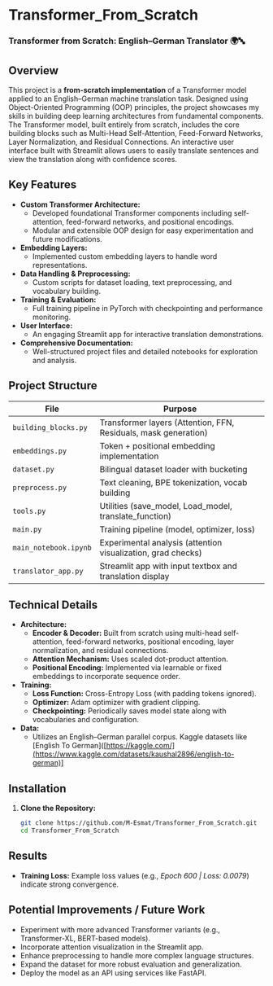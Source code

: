 # Transformer_From_Scratch
### Transformer from Scratch: English–German Translator 🌍🔤

## Overview
This project is a **from-scratch implementation** of a Transformer model applied to an English–German machine translation task. Designed using Object-Oriented Programming (OOP) principles, the project showcases my skills in building deep learning architectures from fundamental components. The Transformer model, built entirely from scratch, includes the core building blocks such as Multi-Head Self-Attention, Feed-Forward Networks, Layer Normalization, and Residual Connections. An interactive user interface built with Streamlit allows users to easily translate sentences and view the translation along with confidence scores.

## Key Features
- **Custom Transformer Architecture:**  
  - Developed foundational Transformer components including self-attention, feed-forward networks, and positional encodings.
  - Modular and extensible OOP design for easy experimentation and future modifications.
- **Embedding Layers:**  
  - Implemented custom embedding layers to handle word representations.
- **Data Handling & Preprocessing:**  
  - Custom scripts for dataset loading, text preprocessing, and vocabulary building.
- **Training & Evaluation:**  
  - Full training pipeline in PyTorch with checkpointing and performance monitoring.
- **User Interface:**  
  - An engaging Streamlit app for interactive translation demonstrations.
- **Comprehensive Documentation:**  
  - Well-structured project files and detailed notebooks for exploration and analysis.

## Project Structure
| File                   | Purpose                                                                 |
|------------------------|-------------------------------------------------------------------------|
| `building_blocks.py`   | Transformer layers (Attention, FFN, Residuals, mask generation)                        |
| `embeddings.py`        | Token + positional embedding implementation                            |
| `dataset.py`           | Bilingual dataset loader with bucketing                                 |
| `preprocess.py`        | Text cleaning, BPE tokenization, vocab building                        |
| `tools.py`             | Utilities (save_model, Load_model, translate_function)                               |
| `main.py`              | Training pipeline (model, optimizer, loss)                             |
| `main_notebook.ipynb`  | Experimental analysis (attention visualization, grad checks)           |
| `translator_app.py`    | Streamlit app with input textbox and translation display               |

## Technical Details
- **Architecture:**  
  - **Encoder & Decoder:** Built from scratch using multi-head self-attention, feed-forward networks, positional encoding, layer normalization, and residual connections.
  - **Attention Mechanism:** Uses scaled dot-product attention.
  - **Positional Encoding:** Implemented via learnable or fixed embeddings to incorporate sequence order.
- **Training:**  
  - **Loss Function:** Cross-Entropy Loss (with padding tokens ignored).
  - **Optimizer:** Adam optimizer with gradient clipping.
  - **Checkpointing:** Periodically saves model state along with vocabularies and configuration.
- **Data:**  
  - Utilizes an English–German parallel corpus. Kaggle datasets like [English To German]([https://kaggle.com/](https://www.kaggle.com/datasets/kaushal2896/english-to-german)]
  
## Installation

1. **Clone the Repository:**
   ```bash
   git clone https://github.com/M-Esmat/Transformer_From_Scratch.git
   cd Transformer_From_Scratch

## Results
- **Training Loss:** Example loss values (e.g., *Epoch 600 | Loss: 0.0079*) indicate strong convergence.


## Potential Improvements / Future Work
- Experiment with more advanced Transformer variants (e.g., Transformer-XL, BERT-based models).
- Incorporate attention visualization in the Streamlit app.
- Enhance preprocessing to handle more complex language structures.
- Expand the dataset for more robust evaluation and generalization.
- Deploy the model as an API using services like FastAPI.

